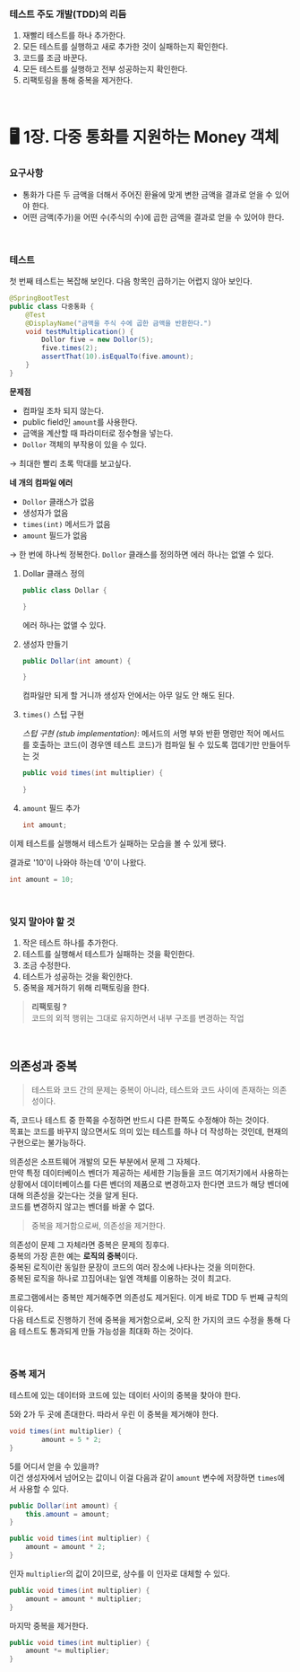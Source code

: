 
### 테스트 주도 개발(TDD)의 리듬

1. 재빨리 테스트를 하나 추가한다.
2. 모든 테스트를 실행하고 새로 추가한 것이 실패하는지 확인한다.
3. 코드를 조금 바꾼다.
4. 모든 테스트를 실행하고 전부 성공하는지 확인한다.
5. 리팩토링을 통해 중복을 제거한다.

&nbsp;

# 🖥 1장. 다중 통화를 지원하는 Money 객체

### 요구사항

- 통화가 다른 두 금액을 더해서 주어진 환율에 맞게 변한 금액을 결과로 얻을 수 있어야 한다.
- 어떤 금액(주가)을 어떤 수(주식의 수)에 곱한 금액을 결과로 얻을 수 있어야 한다.

&nbsp;

### 테스트

첫 번째 테스트는 복잡해 보인다. 다음 항목인 곱하기는 어렵지 않아 보인다.

```java
@SpringBootTest
public class 다중통화 {
    @Test
    @DisplayName("금액을 주식 수에 곱한 금액을 반환한다.")
    void testMultiplication() {
        Dollor five = new Dollor(5);
        five.times(2);
        assertThat(10).isEqualTo(five.amount);
    }
}
```

**문제점**

- 컴파일 조차 되지 않는다.
- public field인 `amount`를 사용한다.
- 금액을 계산할 때 파라미터로 정수형을 넣는다.
- `Dollor` 객체의 부작용이 있을 수 있다.

→ 최대한 빨리 초록 막대를 보고싶다.

**네 개의 컴파일 에러**

- `Dollor` 클래스가 없음
- 생성자가 없음
- `times(int)` 메서드가 없음
- `amount` 필드가 없음

→ 한 번에 하나씩 정복한다. `Dollor` 클래스를 정의하면 에러 하나는 없앨 수 있다.

1. Dollar 클래스 정의

    ```java
    public class Dollar {

    }
    ```

    에러 하나는 없앨 수 있다.

2. 생성자 만들기

    ```java
    public Dollar(int amount) {

    }
    ```

    컴파일만 되게 할 거니까 생성자 안에서는 아무 일도 안 해도 된다.

3. `times()` 스텁 구현

    *스텁 구현 (stub implementation)*: 메서드의 서명 부와 반환 명령만 적어 메서드를 호출하는 코드(이 경우엔 테스트 코드)가 컴파일 될 수 있도록 껍데기만 만들어두는 것

    ```java
    public void times(int multiplier) {
            
    }
    ```

4. `amount` 필드 추가

    ```java
    int amount;
    ```

이제 테스트를 실행해서 테스트가 실패하는 모습을 볼 수 있게 됐다.

결과로 '10'이 나와야 하는데 '0'이 나왔다.

```java
int amount = 10;
```

&nbsp;

### 잊지 말아야 할 것

1. 작은 테스트 하나를 추가한다.
2. 테스트를 실행해서 테스트가 실패하는 것을 확인한다.
3. 조금 수정한다.
4. 테스트가 성공하는 것을 확인한다.
5. 중복을 제거하기 위해 리팩토링을 한다.

> **리팩토링 ?**  
코드의 외적 행위는 그대로 유지하면서 내부 구조를 변경하는 작업

&nbsp;

## 의존성과 중복

> 테스트와 코드 간의 문제는 중복이 아니라, 테스트와 코드 사이에 존재하는 의존성이다.

즉, 코드나 테스트 중 한쪽을 수정하면 반드시 다른 한쪽도 수정해야 하는 것이다.  
목표는 코드를 바꾸지 않으면서도 의미 있는 테스트를 하나 더 작성하는 것인데, 현재의 구현으로는 불가능하다.

의존성은 소프트웨어 개발의 모든 부분에서 문제 그 자체다.  
만약 특정 데이터베이스 벤더가 제공하는 세세한 기능들을 코드 여기저기에서 사용하는 상황에서 데이터베이스를 다른 벤더의 제품으로 변경하고자 한다면 코드가 해당 벤더에 대해 의존성을 갖는다는 것을 알게 된다.  
코드를 변경하지 않고는 벤더를 바꿀 수 없다.

> 중복을 제거함으로써, 의존성을 제거한다.

의존성이 문제 그 자체라면 중복은 문제의 징후다.  
중복의 가장 흔한 예는 **로직의 중복**이다.  
중복된 로직이란 동일한 문장이 코드의 여러 장소에 나타나는 것을 의미한다.  
중복된 로직을 하나로 끄집어내는 일엔 객체를 이용하는 것이 최고다.

프로그램에서는 중복만 제거해주면 의존성도 제거된다. 이게 바로 TDD 두 번째 규칙의 이유다.  
다음 테스트로 진행하기 전에 중복을 제거함으로써, 오직 한 가지의 코드 수정을 통해 다음 테스트도 통과되게 만들 가능성을 최대화 하는 것이다.

&nbsp;

### 중복 제거

테스트에 있는 데이터와 코드에 있는 데이터 사이의 중복을 찾아야 한다.

5와 2가 두 곳에 존대한다. 따라서 우린 이 중복을 제거해야 한다.

```java
void times(int multiplier) {
		amount = 5 * 2;
}
```

5를 어디서 얻을 수 있을까?  
이건 생성자에서 넘어오는 값이니 이걸 다음과 같이 `amount` 변수에 저장하면 `times`에서 사용할 수 있다.

```java
public Dollar(int amount) {
    this.amount = amount;
}

public void times(int multiplier) {
    amount = amount * 2;
}
```

인자 `multiplier`의 값이 2이므로, 상수를 이 인자로 대체할 수 있다.

```java
public void times(int multiplier) {
    amount = amount * multiplier;
}
```

마지막 중복을 제거한다.

```java
public void times(int multiplier) {
    amount *= multiplier;
}
```

